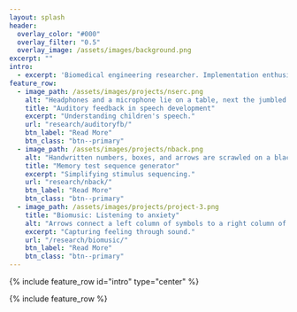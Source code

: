 ```yaml
---
layout: splash
header:
  overlay_color: "#000"
  overlay_filter: "0.5"
  overlay_image: /assets/images/background.png
excerpt: ""
intro:
  - excerpt: 'Biomedical engineering researcher. Implementation enthusiast. Data sleuth.'
feature_row:
  - image_path: /assets/images/projects/nserc.png
    alt: "Headphones and a microphone lie on a table, next the jumbled headphone extension cord."
    title: "Auditory feedback in speech development"
    excerpt: "Understanding children's speech."
    url: "research/auditoryfb/"
    btn_label: "Read More"
    btn_class: "btn--primary"
  - image_path: /assets/images/projects/nback.png
    alt: "Handwritten numbers, boxes, and arrows are scrawled on a black background."
    title: "Memory test sequence generator"
    excerpt: "Simplifying stimulus sequencing."
    url: "research/nback/"
    btn_label: "Read More"
    btn_class: "btn--primary"    
  - image_path: /assets/images/projects/project-3.png
    title: "Biomusic: Listening to anxiety"
    alt: "Arrows connect a left column of symbols to a right column of symbols. A heart connects to a drum. Lungs connect to waves. A hand connects to a microphone. A thermometer connects to musicians."
    excerpt: "Capturing feeling through sound."
    url: "/research/biomusic/"
    btn_label: "Read More"
    btn_class: "btn--primary"
---
```


{% include feature_row id="intro" type="center" %}

{% include feature_row %}
